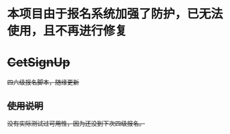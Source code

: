 # 本项目由于报名系统加强了防护，已无法使用，且不再进行修复

# ~~CetSignUp~~

~~四六级报名脚本，随缘更新~~

## ~~使用说明~~

~~没有实际测试过可用性，因为还没到下次四级报名。~~
